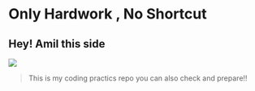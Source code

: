 # Only Hardwork , No Shortcut

## Hey! Amil this side
![](https://em-content.zobj.net/source/microsoft-teams/363/waving-hand_1f44b.png?width=5)
> This is my coding practics repo you can also check and prepare!!
